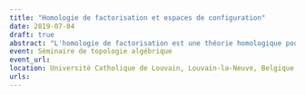 ```yaml
---
title: "Homologie de factorisation et espaces de configuration"
date: 2019-07-04
draft: true
abstract: "L'homologie de factorisation est une théorie homologique pour les variétés structurées (orientées, parallélisées...) qui trouve ses origines dans les théories topologique et conformes des champs (Beilinson–Drinfeld, Salvatore, Lurie, Ayala–Francis, Costello–Gwilliam...). Après l'avoir définie et donné une idée de ses propriétés, j'expliquerai comment on peut la calculer sur ℝ grâce au modèle de Lambrechts--Stanley des espaces de configuration et/ou grâce à des complexes de graphes dans le cas des variétés fermées parallélisées, des variétés fermées orientées, et des variétés à bord parallélisées. [En partie en collaboration avec R. Campos, J. Ducoulombier, P. Lambrechts, T. Willwacher]"
event: Séminaire de topologie algébrique
event_url:
location: Université Catholique de Louvain, Louvain-la-Neuve, Belgique
urls:
---
```


